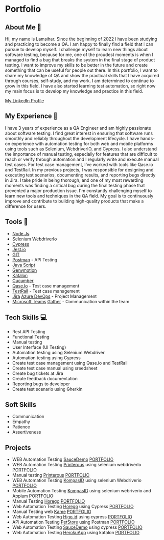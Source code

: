 # Portfolio

## About Me 👋
Hi, my name is Lamsihar. Since the beginning of 2022 I have been studying and practicing to become a QA. I am happy to finally find a field that I can pursue to develop myself. I challenge myself to learn new things about software testing, because for me, one of the proudest moments is when I managed to find a bug that breaks the system in the final stage of product testing. I want to improve my skills to be better in the future and create something that can be useful for people out there. In this portfolio, I want to share my knowledge of QA and show the practical skills that I have acquired through courses, self-study, and my work. I am determined to continue to grow in this field. I have also started learning test automation, so right now my main focus is to develop my knowledge and practice in this field.

[My LinkedIn Profile](https://www.linkedin.com/in/lamsihar-sirait-3169511a1/) 

## My Experience  🏢
I have 3 years of experience as a QA Engineer and am highly passionate about software testing. I find great interest in ensuring that software runs smoothly and reliably throughout the development lifecycle.
I have hands-on experience with automation testing for both web and mobile platforms using tools such as Selenium, WebdriverIO, and Cypress. I also understand the importance of manual testing, especially for features that are difficult to reach or verify through automation and I regularly write and execute manual test cases. For test case management, I’ve worked with tools like Qase.io and TestRail.
In my previous projects, I was responsible for designing and executing test scenarios, documenting results, and reporting bugs directly in Jira. I take pride in being thorough, and one of my most rewarding moments was finding a critical bug during the final testing phase that prevented a major production issue.
I'm constantly challenging myself to learn new tools and techniques in the QA field. My goal is to continuously improve and contribute to building high-quality products that make a difference for users.

## Tools 🔧
- [Node Js](https://nodejs.org/en)
- [Selenium WebdriverIo](https://www.selenium.dev/documentation/webdriver/)
- [Cypress](https://www.cypress.io/)
- [Jest.io](https://jestjs.io/)
- [GIT](https://git-scm.com/)
- [Postman](https://www.postman.com/) - API Testing
- [Java Script](https://www.javascript.com/)
- [Genymotion](https://www.genymotion.com/)
- [Katalon](https://katalon.com/)
- [Cucumber](https://cucumber.io/)
- [Qase.Io](https://qase.io/) - Test case management
- [TestRail](https://www.testrail.com/) - Test case management
- [Jira](https://www.atlassian.com/software/jira) [Azure DevOps](https://azure.microsoft.com/) - Project Management
- [Microsoft Teams](https://www.microsoft.com/en-us/microsoft-teams/group-chat-%C3%A5%C3%A7) [Gather](https://www.gather.town/) - Communication within the team
  

## Tech Skills 💻
- Rest API Testing
- Functional Testing
- Manual testing
- User Interface (UI Testing)
- Automation testing using Selenium Webdriver
- Automation testing using Cypress
- Create test case management using Qase.io and TestRail
- Create test case manual using sreedsheet
- Create bug tickets at Jira
- Create feedback documentation
- Reporting bugs to developer
- Create test scenario using Gherkin

## Soft Skills 
- Communication
- Empathy
- Patience
- Assertiveness

## Projects 
- WEB Automation Testing [SauceDemo](https://www.saucedemo.com/) [PORTFOLIO](https://github.com/Lamsihar24/saucedemo-web-automation)
- WEB Automation Testing [Printerous](https://www.printerous.com/) using selenium webdriverIo [PORTFOLIO](https://github.com/Lamsihar24/PrinterousChallenge)
- Manual testing [Printerous]() [PORTFOLIO](https://github.com/Lamsihar24/printerous-manual-testing)
- WEB Automation Testing [KompasID](https://www.kompas.id/) using selenium Webdriverio [PORTFOLIO](https://github.com/Lamsihar24/kompas-web-automation)
- Mobile Automation Testing [KompasID](https://www.kompas.id/) using selenium webriverio and Appium [PORTFOLIO]()
- Manual Testing [Horego](https://accounts.horego.com/login?redirect_uri=https%3A%2F%2Fbiz.horego.com%2Foutlets) [PORTFOLIO]()
- Web Automation Testing [Horego](https://accounts.horego.com/login?redirect_uri=https%3A%2F%2Fbiz.horego.com%2Foutlets) using Cypress [PORTFOLIO]()
- Manual Testing web [Kame](https://kame.co.id/) [PORTFOLIO](https://github.com/Lamsihar24/kame-web)
- Web Automation Testing [Higo.id](https://higo.id/) using cypress [PORTFOLIO](https://github.com/Lamsihar24/Higo-Automation-Test)
- API Automation Testing [PetStore](https://petstore.swagger.io/) using Postman [PORTFOLIO](https://github.com/Lamsihar24/Petstore-api-test)
- Web Automation Testing [SauceDemo](https://www.saucedemo.com/) using cypress [PORTFOLIO](https://github.com/Lamsihar24/saucedeomo-automation-cypress)
- Web Automation Testing [HerokuApp](https://katalon-demo-cura.herokuapp.com/) using katalon [PORTFOLIO](https://github.com/Lamsihar24/herokuapp-katalon-automation-test)
  

